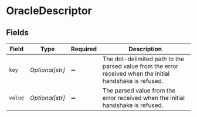 # OracleDescriptor


## Fields

| Field                                                                                                     | Type                                                                                                      | Required                                                                                                  | Description                                                                                               |
| --------------------------------------------------------------------------------------------------------- | --------------------------------------------------------------------------------------------------------- | --------------------------------------------------------------------------------------------------------- | --------------------------------------------------------------------------------------------------------- |
| `key`                                                                                                     | *Optional[str]*                                                                                           | :heavy_minus_sign:                                                                                        | The dot-delimited path to the parsed value from the error received when the initial handshake is refused. |
| `value`                                                                                                   | *Optional[str]*                                                                                           | :heavy_minus_sign:                                                                                        | The parsed value from the error received when the initial handshake is refused.                           |